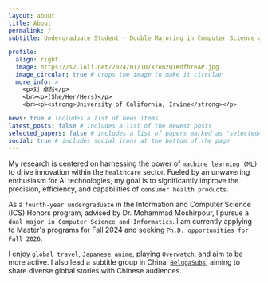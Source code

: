```yaml
---
layout: about
title: About
permalink: /
subtitle: Undergraduate Student - Double Majoring in Computer Science and Informatics

profile:
  align: right
  image: https://s2.loli.net/2024/01/10/kZonzQIKdfhreAP.jpg
  image_circular: true # crops the image to make it circular
  more_info: >
    <p>刘 卓然</p>
    <br><p>(She/Her/Hers)</p>
    <br><p><strong>University of California, Irvine</strong></p>

news: true # includes a list of news items
latest_posts: false # includes a list of the newest posts
selected_papers: false # includes a list of papers marked as "selected={true}"
social: true # includes social icons at the bottom of the page
---
```


My research is centered on harnessing the power of `machine learning (ML)` to drive innovation within the `healthcare` sector. Fueled by an unwavering enthusiasm for AI technologies, my goal is to significantly improve the precision, efficiency, and capabilities of `consumer health products`.

As a `fourth-year undergraduate` in the Information and Computer Science (ICS) Honors program, advised by Dr. Mohammad Moshirpour, I pursue a `dual major in Computer Science and Informatics`. I am currently applying to Master's programs for Fall 2024 and seeking `Ph.D. opportunities for Fall 2026`.

I enjoy `global travel`, `Japanese anime`, playing `Overwatch`, and aim to be more active. I also lead a subtitle group in China, [`BelugaSubs`](https://www.belugasubs.com), aiming to share diverse global stories with Chinese audiences.

